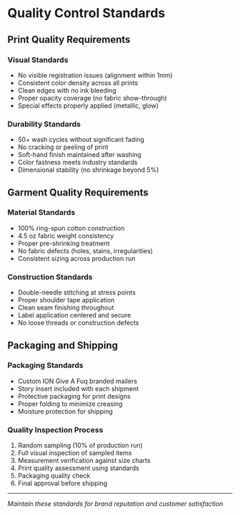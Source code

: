 # Quality Control Standards

## Print Quality Requirements

### Visual Standards
- No visible registration issues (alignment within 1mm)
- Consistent color density across all prints
- Clean edges with no ink bleeding
- Proper opacity coverage (no fabric show-through)
- Special effects properly applied (metallic, glow)

### Durability Standards
- 50+ wash cycles without significant fading
- No cracking or peeling of print
- Soft-hand finish maintained after washing
- Color fastness meets industry standards
- Dimensional stability (no shrinkage beyond 5%)

## Garment Quality Requirements

### Material Standards
- 100% ring-spun cotton construction
- 4.5 oz fabric weight consistency
- Proper pre-shrinking treatment
- No fabric defects (holes, stains, irregularities)
- Consistent sizing across production run

### Construction Standards
- Double-needle stitching at stress points
- Proper shoulder tape application
- Clean seam finishing throughout
- Label application centered and secure
- No loose threads or construction defects

## Packaging and Shipping

### Packaging Standards
- Custom ION Give A Fuq branded mailers
- Story insert included with each shipment
- Protective packaging for print designs
- Proper folding to minimize creasing
- Moisture protection for shipping

### Quality Inspection Process
1. Random sampling (10% of production run)
2. Full visual inspection of sampled items
3. Measurement verification against size charts
4. Print quality assessment using standards
5. Packaging quality check
6. Final approval before shipping

---
*Maintain these standards for brand reputation and customer satisfaction*
